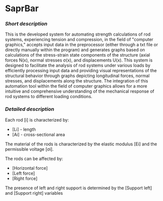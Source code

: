# SaprBar 
### _Short description_
This is the developed system for automating strength calculations of rod systems, experiencing tension and compression, 
in the field of "computer graphics," accepts input data in the preprocessor (either through a txt file or directly manually within the program) 
and generates graphs based on calculations of the stress-strain state components of the structure (axial forces N(x), normal stresses σ(x), and displacements U(x).
This system is designed to facilitate the analysis of rod systems under various loads by efficiently processing input data and providing visual 
representations of the structural behavior through graphs depicting longitudinal forces, normal stresses, and displacements along the structure. 
The integration of this automation tool within the field of computer graphics allows for a more intuitive and comprehensive understanding of the 
mechanical response of rod systems to different loading conditions.

### _Detailed description_
Each rod [i] is characterized by: 
* [Li] - length
* [Ai] - cross-sectional area

The material of the rods is characterized by the elastic modulus [Ei] and the permissible
voltage [σi].

The rods can be affected by:
* [Horizontal force]
* [Left force]
* [Right force]

The presence of left and right support is determined by the [Support left] and [Support right] variables
